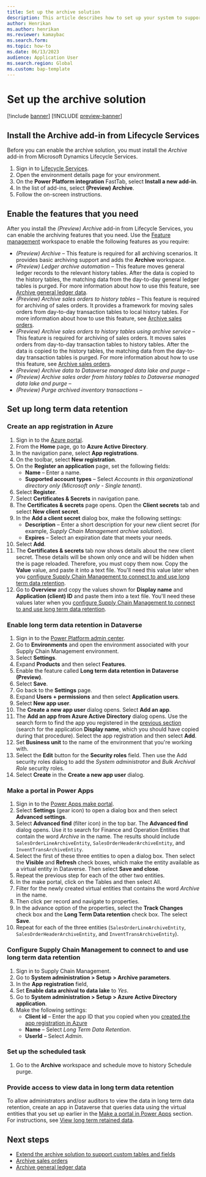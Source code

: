 ```yaml
---
title: Set up the archive solution
description: This article describes how to set up your system to support archiving of different types of records.
author: Henrikan
ms.author: henrikan
ms.reviewer: kamaybac
ms.search.form: 
ms.topic: how-to
ms.date: 06/13/2023
audience: Application User
ms.search.region: Global
ms.custom: bap-template
---
```


# Set up the archive solution

[!include [banner](../includes/banner.md)]
[!INCLUDE [preview-banner](../includes/preview-banner.md)]

<!--KFM: Preview until further notice -->

## <a name="install-addin"></a>Install the Archive add-in from Lifecycle Services

Before you can enable the archive solution, you must install the *Archive* add-in from Microsoft Dynamics Lifecycle Services.

1. Sign in to [Lifecycle Services](https://lcs.dynamics.com/).
1. Open the environment details page for your environment.
1. On the **Power Platform integration** FastTab, select **Install a new add-in**.
1. In the list of add-ins, select **(Preview) Archive**.
1. Follow the on-screen instructions.

## <a name="enable-features"></a>Enable the features that you need

After you install the *(Preview) Archive* add-in from Lifecycle Services, you can enable the archiving features that you need. Use the [Feature management](../../fin-ops/get-started/feature-management/feature-management-overview.md) workspace to enable the following features as you require:

- *(Preview) Archive* – This feature is required for all archiving scenarios. It provides basic archiving support and adds the **Archive** workspace.
- *(Preview) Ledger archive automation* – This feature moves general ledger records to the relevant history tables. After the data is copied to the history tables, the matching data from the day-to-day general ledger tables is purged. For more information about how to use this feature, see [Archive general ledger data](archive-general-ledger.md).
- *(Preview) Archive sales orders to history tables* – This feature is required for archiving of sales orders. It provides a framework for moving sales orders from day-to-day transaction tables to local history tables. For more information about how to use this feature, see [Archive sales orders](archive-sales-orders.md).
- *(Preview) Archive sales orders to history tables using archive service* – This feature is required for archiving of sales orders. It moves sales orders from day-to-day transaction tables to history tables. After the data is copied to the history tables, the matching data from the day-to-day transaction tables is purged. For more information about how to use this feature, see [Archive sales orders](archive-sales-orders.md).
- *(Preview) Archive data to Dataverse managed data lake and purge* – <!-- KFM: Description needed , platform piece that enables the movement-->
- *(Preview) Archive sales order from history tables to Dataverse managed data lake and purge* – <!-- KFM: Description needed -->
- *(Preview) Purge archived inventory transactions* – <!-- KFM: Description needed -->

## Set up long term data retention

<!-- KFM: Briefly describe what this is. -->

### <a name="app-registration"></a>Create an app registration in Azure

<!-- KFM: Briefly describe what we are about to do and why. Confirm each of the following steps (copied from another topic) -->

1. Sign in to the [Azure portal](https://portal.azure.com).
1. From the **Home** page, go to **Azure Active Directory**.
1. In the navigation pane, select **App registrations**.
1. On the toolbar, select **New registration**.
1. On the **Register an application** page, set the following fields:
    - **Name** – Enter a name.
    - **Supported account types** – Select *Accounts in this organizational directory only (Microsoft only - Single tenant)*.
1. Select **Register**.
1. Select **Certificates & Secrets** in navigation pane.
1. The **Certificates & secrets** page opens. Open the **Client secrets** tab and select **New client secret**.
1. In the **Add a client secret** dialog box, make the following settings:
    - **Description** – Enter a short description for your new client secret (for example, *Supply Chain Management archive solution*).
    - **Expires** – Select an expiration date that meets your needs.
1. Select **Add**.
1. The **Certificates & secrets** tab now shows details about the new client secret. These details will be shown only once and will be hidden when the is page reloaded. Therefore, you must copy them now. Copy the **Value** value, and paste it into a text file. You'll need this value later when you [configure Supply Chain Management to connect to and use long term data retention](#scm-connect).
1. Go to **Overview** and copy the values shown for **Display name** and **Application (client) ID** and paste them into a text file. You'll need these values later when you [configure Supply Chain Management to connect to and use long term data retention](#scm-connect).

### Enable long term data retention in Dataverse

<!-- KFM: Briefly describe what we are about to do and why. Confirm each of the following steps (copied from draft) -->

1. Sign in to the [Power Platform admin center](https://admin.powerplatform.microsoft.com/home).
1. Go to **Environments** and open the environment associated with your Supply Chain Management environment.
1. Select **Settings**.
1. Expand **Products** and then select **Features**.
1. Enable the feature called **Long term data retention in Dataverse (Preview)**.
1. Select **Save**.
1. Go back to the **Settings** page.
1. Expand **Users + permissions** and then select **Application users**.
1. Select **New app user**.
1. The **Create a new app user** dialog opens. Select **Add an app**.
1. The **Add an app from Azure Active Directory** dialog opens. Use the search form to find the app you registered in the [previous section](#app-registration) (search for the application **Display name**, which you should have copied during that procedure). Select the app registration and then select **Add**.
1. Set **Business unit** to the name of the environment that you're working with.
1. Select the **Edit** button for the **Security roles** field. Then use the Add security roles dialog to add the *System administrator* and *Bulk Archival Role* security roles.
1. Select **Create** in the **Create a new app user** dialog.

### <a name="portal"></a>Make a portal in Power Apps

<!-- KFM: Briefly describe what we are about to do and why. Confirm each of the following steps (copied from draft) -->

1. Sign in to the [Power Apps make portal](https://make.powerapps.com/). <!-- KFM: Right name for this? -->
1. Select **Settings** (gear icon) to open a dialog box and then select **Advanced settings**.
1. Select **Advanced find** (filter icon) in the top bar. The **Advanced find** dialog opens. Use it to search for Finance and Operation Entities that contain the word *Archive* in the name. The results should include `SalesOrderLineArchiveEntity`, `SalesOrderHeaderArchiveEntity`, and `InventTransArchiveEntity`.
1. Select the first of these three entities to open a dialog box. Then select the **Visible** and **Refresh** check boxes, which make the entity available as a virtual entity in Dataverse. Then select **Save and close**.
1. Repeat the previous step for each of the other two entities.
1. In the make portal, click on the Tables and then select All.
1. Filter for the newly created virtual entities that contains the word *Archive* in the name.
1. Then click per record and navigate to properties.
1. In the advance option of the properties, select the **Track Changes** check box and the **Long Term Data retention** check box. The select **Save**.
1. Repeat for each of the three entities (`SalesOrderLineArchiveEntity`, `SalesOrderHeaderArchiveEntity`, and `InventTransArchiveEntity`).

### <a name="scm-connect"></a> Configure Supply Chain Management to connect to and use long term data retention

<!-- KFM: Briefly describe what we are about to do and why. Confirm each of the following steps (copied from draft) -->

1. Sign in to Supply Chain Management.
1. Go to **System administration \> Setup \> Archive parameters**. <!-- KFM: Confirm path -->
1. In the **App registration** field,  <!-- KFM: Use literal field names and specify which values to paste from earlier procedure. -->
1. Set **Enable data archival to data lake** to *Yes*.
1. Go to **System administration \> Setup \> Azure Active Directory application**. <!-- KFM: Confirm path -->
1. Make the following settings:
    - **Client id** – Enter the app ID that you copied when you [created the app registration in Azure](#app-registration)
    - **Name** – Select *Long Term Data Retention*.
    - **UserId** – Select *Admin*.

### Set up the scheduled task

<!-- KFM: Briefly describe what we are about to do and why. Much more detail is needed here. -->

1. Go to the **Archive** workspace and schedule move to history Schedule purge.

### Provide access to view data in long term data retention

To allow administrators and/osr auditors to view the data in long term data retention, create an app in Dataverse that queries data using the virtual entities that you set up earlier in the [Make a portal in Power Apps](#portal) section. For instructions, see [View long term retained data](/power-apps/maker/data-platform/data-retention-view).

## Next steps

- [Extend the archive solution to support custom tables and fields](archive-customizations.md)
- [Archive sales orders](archive-sales-orders.md)
- [Archive general ledger data](archive-general-ledger.md)
